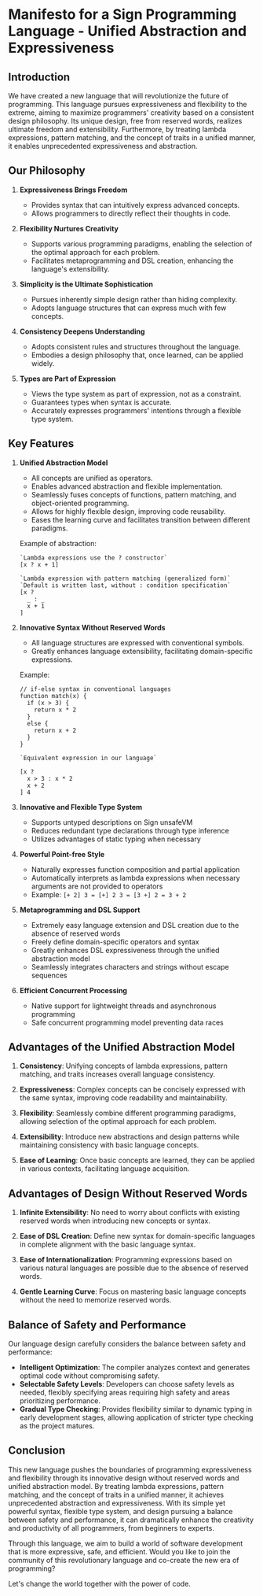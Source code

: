 # Manifesto for a Sign Programming Language - Unified Abstraction and Expressiveness

## Introduction

We have created a new language that will revolutionize the future of programming. This language pursues expressiveness and flexibility to the extreme, aiming to maximize programmers' creativity based on a consistent design philosophy. Its unique design, free from reserved words, realizes ultimate freedom and extensibility. Furthermore, by treating lambda expressions, pattern matching, and the concept of traits in a unified manner, it enables unprecedented expressiveness and abstraction.

## Our Philosophy

1. **Expressiveness Brings Freedom**
   - Provides syntax that can intuitively express advanced concepts.
   - Allows programmers to directly reflect their thoughts in code.

2. **Flexibility Nurtures Creativity**
   - Supports various programming paradigms, enabling the selection of the optimal approach for each problem.
   - Facilitates metaprogramming and DSL creation, enhancing the language's extensibility.

3. **Simplicity is the Ultimate Sophistication**
   - Pursues inherently simple design rather than hiding complexity.
   - Adopts language structures that can express much with few concepts.

4. **Consistency Deepens Understanding**
   - Adopts consistent rules and structures throughout the language.
   - Embodies a design philosophy that, once learned, can be applied widely.

5. **Types are Part of Expression**
   - Views the type system as part of expression, not as a constraint.
   - Guarantees types when syntax is accurate.
   - Accurately expresses programmers' intentions through a flexible type system.

## Key Features

1. **Unified Abstraction Model**
   - All concepts are unified as operators.
   - Enables advanced abstraction and flexible implementation.
   - Seamlessly fuses concepts of functions, pattern matching, and object-oriented programming.
   - Allows for highly flexible design, improving code reusability.
   - Eases the learning curve and facilitates transition between different paradigms.

   Example of abstraction:
   ```
   `Lambda expressions use the ? constructor`
   [x ? x + 1]

   `Lambda expression with pattern matching (generalized form)`
   `Default is written last, without : condition specification`
   [x ?
     _ : _
     x + 1
   ]
   ```

2. **Innovative Syntax Without Reserved Words**
   - All language structures are expressed with conventional symbols.
   - Greatly enhances language extensibility, facilitating domain-specific expressions.

   Example:
   ```
   // if-else syntax in conventional languages
   function match(x) {
     if (x > 3) {
       return x * 2
     }
     else {
       return x + 2
     }
   }
   ```

   ```
   `Equivalent expression in our language`
   
   [x ? 
     x > 3 : x * 2
     x + 2
   ] 4
   ```

3. **Innovative and Flexible Type System**
   - Supports untyped descriptions on Sign unsafeVM
   - Reduces redundant type declarations through type inference
   - Utilizes advantages of static typing when necessary

4. **Powerful Point-free Style**
   - Naturally expresses function composition and partial application
   - Automatically interprets as lambda expressions when necessary arguments are not provided to operators
   - Example: `[+ 2] 3 = [+] 2 3 = [3 +] 2 = 3 + 2`

5. **Metaprogramming and DSL Support**
   - Extremely easy language extension and DSL creation due to the absence of reserved words
   - Freely define domain-specific operators and syntax
   - Greatly enhances DSL expressiveness through the unified abstraction model
   - Seamlessly integrates characters and strings without escape sequences

6. **Efficient Concurrent Processing**
   - Native support for lightweight threads and asynchronous programming
   - Safe concurrent programming model preventing data races

## Advantages of the Unified Abstraction Model

1. **Consistency**: Unifying concepts of lambda expressions, pattern matching, and traits increases overall language consistency.

2. **Expressiveness**: Complex concepts can be concisely expressed with the same syntax, improving code readability and maintainability.

3. **Flexibility**: Seamlessly combine different programming paradigms, allowing selection of the optimal approach for each problem.

4. **Extensibility**: Introduce new abstractions and design patterns while maintaining consistency with basic language concepts.

5. **Ease of Learning**: Once basic concepts are learned, they can be applied in various contexts, facilitating language acquisition.

## Advantages of Design Without Reserved Words

1. **Infinite Extensibility**: No need to worry about conflicts with existing reserved words when introducing new concepts or syntax.

2. **Ease of DSL Creation**: Define new syntax for domain-specific languages in complete alignment with the basic language syntax.

3. **Ease of Internationalization**: Programming expressions based on various natural languages are possible due to the absence of reserved words.

4. **Gentle Learning Curve**: Focus on mastering basic language concepts without the need to memorize reserved words.

## Balance of Safety and Performance

Our language design carefully considers the balance between safety and performance:

- **Intelligent Optimization**: The compiler analyzes context and generates optimal code without compromising safety.
- **Selectable Safety Levels**: Developers can choose safety levels as needed, flexibly specifying areas requiring high safety and areas prioritizing performance.
- **Gradual Type Checking**: Provides flexibility similar to dynamic typing in early development stages, allowing application of stricter type checking as the project matures.

## Conclusion

This new language pushes the boundaries of programming expressiveness and flexibility through its innovative design without reserved words and unified abstraction model. By treating lambda expressions, pattern matching, and the concept of traits in a unified manner, it achieves unprecedented abstraction and expressiveness. With its simple yet powerful syntax, flexible type system, and design pursuing a balance between safety and performance, it can dramatically enhance the creativity and productivity of all programmers, from beginners to experts.

Through this language, we aim to build a world of software development that is more expressive, safe, and efficient. Would you like to join the community of this revolutionary language and co-create the new era of programming?

Let's change the world together with the power of code.
